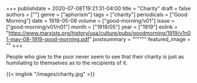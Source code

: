 +++
publishdate = 2020-07-08T19:21:31-04:00
title = "Charity"
draft = false
authors = [""]
genre = ["aphorism"]
tags = ["charity"]
periodicals = ["Good Morning"]
date = 1919-05-08
volume = ["good-morning/v01"]
issue = ["good-morning/v01/n01"]
month = ["1919/05"]
year = ["1919"]
exlink = "https://www.marxists.org/history/usa/culture/pubs/goodmorning/1919/v1n01-may-08-1919-good-morning.pdf"
postsummary = """"""
featured_image = ""
+++

People who give to the poor never seem to see that their charity is just as humiliating to themselves as to the recipients of it.

{{< imglink "/images/charity.jpg" >}}
